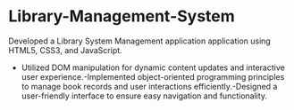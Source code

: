 # Library-Management-System 
Developed a Library System Management application application using HTML5, CSS3, and JavaScript.
- Utilized DOM manipulation for dynamic content updates and interactive user experience.-Implemented object-oriented programming principles to manage book records and user interactions efficiently.-Designed a user-friendly interface to ensure easy navigation and functionality.
